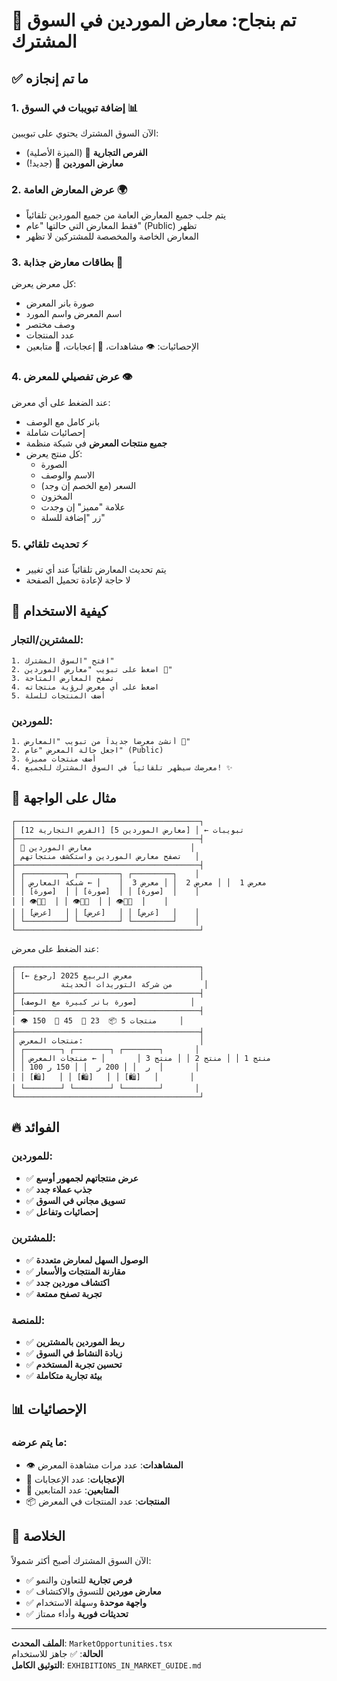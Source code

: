 # 🎉 تم بنجاح: معارض الموردين في السوق المشترك

## ✅ ما تم إنجازه

### 1. إضافة تبويبات في السوق 📊
الآن السوق المشترك يحتوي على تبويبين:
- **الفرص التجارية** 🎯 (الميزة الأصلية)
- **معارض الموردين** 🏪 (جديد!)

### 2. عرض المعارض العامة 🌍
- يتم جلب جميع المعارض العامة من جميع الموردين تلقائياً
- فقط المعارض التي حالتها "عام" (Public) تظهر
- المعارض الخاصة والمخصصة للمشتركين لا تظهر

### 3. بطاقات معارض جذابة 🎨
كل معرض يعرض:
- صورة بانر المعرض
- اسم المعرض واسم المورد
- وصف مختصر
- عدد المنتجات
- الإحصائيات: 👁️ مشاهدات، 💖 إعجابات، 👥 متابعين

### 4. عرض تفصيلي للمعرض 👁️
عند الضغط على أي معرض:
- بانر كامل مع الوصف
- إحصائيات شاملة
- **جميع منتجات المعرض** في شبكة منظمة
- كل منتج يعرض:
  - الصورة
  - الاسم والوصف
  - السعر (مع الخصم إن وجد)
  - المخزون
  - علامة "مميز" إن وجدت
  - زر "إضافة للسلة"

### 5. تحديث تلقائي ⚡
- يتم تحديث المعارض تلقائياً عند أي تغيير
- لا حاجة لإعادة تحميل الصفحة

## 🎯 كيفية الاستخدام

### للمشترين/التجار:
```
1. افتح "السوق المشترك"
2. اضغط على تبويب "معارض الموردين 🏪"
3. تصفح المعارض المتاحة
4. اضغط على أي معرض لرؤية منتجاته
5. أضف المنتجات للسلة
```

### للموردين:
```
1. أنشئ معرضاً جديداً من تبويب "المعارض 🎨"
2. اجعل حالة المعرض "عام" (Public)
3. أضف منتجات مميزة
4. معرضك سيظهر تلقائياً في السوق المشترك للجميع! ✨
```

## 🎨 مثال على الواجهة

```
┌─────────────────────────────────────────┐
│ [الفرص التجارية 12] [معارض الموردين 5] │ ← تبويبات
├─────────────────────────────────────────┤
│ 🏪 معارض الموردين                      │
│ تصفح معارض الموردين واستكشف منتجاتهم   │
├─────────────────────────────────────────┤
│ ┌─────────┐ ┌─────────┐ ┌─────────┐    │
│ │ معرض 1  │ │ معرض 2  │ │ معرض 3  │    │ ← شبكة المعارض
│ │ [صورة]  │ │ [صورة]  │ │ [صورة]  │    │
│ │ 👁️💖👥  │ │ 👁️💖👥  │ │ 👁️💖👥  │    │
│ │ [عرض]   │ │ [عرض]   │ │ [عرض]   │    │
│ └─────────┘ └─────────┘ └─────────┘    │
└─────────────────────────────────────────┘
```

عند الضغط على معرض:
```
┌─────────────────────────────────────────┐
│ [← رجوع] معرض الربيع 2025               │
│          من شركة التوريدات الحديثة       │
├─────────────────────────────────────────┤
│ [صورة بانر كبيرة مع الوصف]            │
├─────────────────────────────────────────┤
│ 👁️ 150  💖 45  👥 23  📦 5 منتجات     │
├─────────────────────────────────────────┤
│ منتجات المعرض:                          │
│ ┌────────┐ ┌────────┐ ┌────────┐       │
│ │ منتج 1 │ │ منتج 2 │ │ منتج 3 │       │ ← منتجات المعرض
│ │ 100 ر  │ │ 200 ر  │ │ 150 ر  │       │
│ │ [🛍️]   │ │ [🛍️]   │ │ [🛍️]   │       │
│ └────────┘ └────────┘ └────────┘       │
└─────────────────────────────────────────┘
```

## 🔥 الفوائد

### للموردين:
- ✅ **عرض منتجاتهم لجمهور أوسع**
- ✅ **جذب عملاء جدد**
- ✅ **تسويق مجاني في السوق**
- ✅ **إحصائيات وتفاعل**

### للمشترين:
- ✅ **الوصول السهل لمعارض متعددة**
- ✅ **مقارنة المنتجات والأسعار**
- ✅ **اكتشاف موردين جدد**
- ✅ **تجربة تصفح ممتعة**

### للمنصة:
- ✅ **ربط الموردين بالمشترين**
- ✅ **زيادة النشاط في السوق**
- ✅ **تحسين تجربة المستخدم**
- ✅ **بيئة تجارية متكاملة**

## 📊 الإحصائيات

### ما يتم عرضه:
- 👁️ **المشاهدات**: عدد مرات مشاهدة المعرض
- 💖 **الإعجابات**: عدد الإعجابات
- 👥 **المتابعين**: عدد المتابعين
- 📦 **المنتجات**: عدد المنتجات في المعرض

## 🎊 الخلاصة

الآن السوق المشترك أصبح أكثر شمولاً:
- ✅ **فرص تجارية** للتعاون والنمو
- ✅ **معارض موردين** للتسوق والاكتشاف
- ✅ **واجهة موحدة** وسهلة الاستخدام
- ✅ **تحديثات فورية** وأداء ممتاز

---

**الملف المحدث**: `MarketOpportunities.tsx`  
**الحالة**: ✅ جاهز للاستخدام  
**التوثيق الكامل**: `EXHIBITIONS_IN_MARKET_GUIDE.md`
